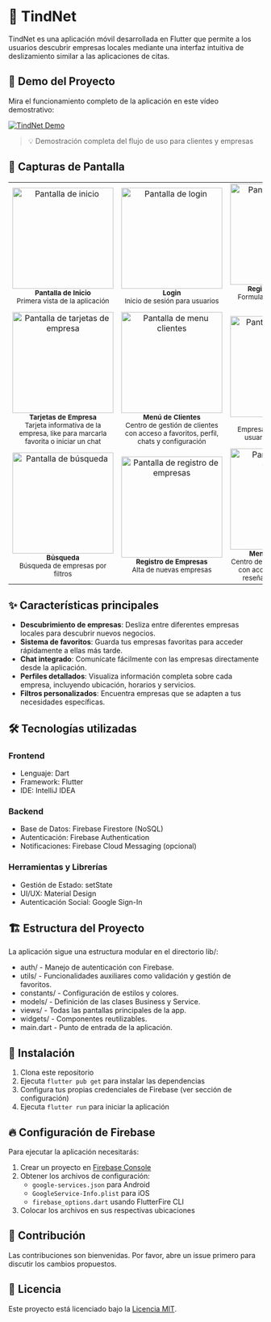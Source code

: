 # 📱 TindNet

TindNet es una aplicación móvil desarrollada en Flutter que permite a los usuarios descubrir empresas locales mediante una interfaz intuitiva de deslizamiento similar a las aplicaciones de citas.


## 🎥 Demo del Proyecto

Mira el funcionamiento completo de la aplicación en este vídeo demostrativo:

[![TindNet Demo](screenshots/thumbnail.png)](https://youtube.com/shorts/8yVEVz2IriU?feature=share "Ver Demo de TindNet")

> 💡 Demostración completa del flujo de uso para clientes y empresas

## 📱 Capturas de Pantalla

<div align="center">
  <table>
    <tr>
      <td align="center">
        <img src="screenshots/home.png" width="200" alt="Pantalla de inicio"/>
        <br>
        <sub><b>Pantalla de Inicio</b></sub>
        <br>
        <sub>Primera vista de la aplicación</sub>
      </td>
      <td align="center">
        <img src="screenshots/login.png" width="200" alt="Pantalla de login"/>
        <br>
        <sub><b>Login</b></sub>
        <br>
        <sub>Inicio de sesión para usuarios</sub>
      </td>
      <td align="center">
        <img src="screenshots/registro_clientes.png" width="200" alt="Pantalla de registro clientes"/>
        <br>
        <sub><b>Registro de Clientes</b></sub>
        <br>
        <sub>Formulario de registro para clientes</sub>
      </td>
    </tr>
    <tr>
      <td align="center">
        <img src="screenshots/card.png" width="200" alt="Pantalla de tarjetas de empresa"/>
        <br>
        <sub><b>Tarjetas de Empresa</b></sub>
        <br>
        <sub>Tarjeta informativa de la empresa, like para marcarla favorita o iniciar un chat</sub>
      </td>
      <td align="center">
        <img src="screenshots/menu_clientes.png" width="200" alt="Pantalla de menu clientes"/>
        <br>
        <sub><b>Menú de Clientes</b></sub>
        <br>
        <sub>Centro de gestión de clientes con acceso a favoritos, perfil, chats y configuración</sub>
      </td>
      <td align="center">
        <img src="screenshots/favoritos.png" width="200" alt="Pantalla de favoritos"/>
        <br>
        <sub><b>Favoritos</b></sub>
        <br>
        <sub>Empresas guardadas por el usuario como favoritas</sub>
      </td>
    </tr>
    <tr>
      <td align="center">
        <img src="screenshots/search.png" width="200" alt="Pantalla de búsqueda"/>
        <br>
        <sub><b>Búsqueda</b></sub>
        <br>
        <sub>Búsqueda de empresas por filtros</sub>
      </td>
      <td align="center">
        <img src="screenshots/registro_empresas.png" width="200" alt="Pantalla de registro de empresas"/>
        <br>
        <sub><b>Registro de Empresas</b></sub>
        <br>
        <sub>Alta de nuevas empresas</sub>
      </td>
      <td align="center">
        <img src="screenshots/menu_empresas.png" width="200" alt="Pantalla de menu empresas"/>
        <br>
        <sub><b>Menú de Empresas</b></sub>
        <br>
        <sub>Centro de gestión de empresas con acceso al perfil, chats, reseñas y configuración </sub>
      </td>
    </tr>
  </table>
</div>

## ✨ Características principales

- **Descubrimiento de empresas**: Desliza entre diferentes empresas locales para descubrir nuevos negocios.
- **Sistema de favoritos**: Guarda tus empresas favoritas para acceder rápidamente a ellas más tarde.
- **Chat integrado**: Comunícate fácilmente con las empresas directamente desde la aplicación.
- **Perfiles detallados**: Visualiza información completa sobre cada empresa, incluyendo ubicación, horarios y servicios.
- **Filtros personalizados**: Encuentra empresas que se adapten a tus necesidades específicas.

## 🛠️ Tecnologías utilizadas

### Frontend
- Lenguaje: Dart
- Framework: Flutter
- IDE: IntelliJ IDEA

### Backend
- Base de Datos: Firebase Firestore (NoSQL)
- Autenticación: Firebase Authentication
- Notificaciones: Firebase Cloud Messaging (opcional)

### Herramientas y Librerías
- Gestión de Estado: setState
- UI/UX: Material Design
- Autenticación Social: Google Sign-In

## 🏗️ Estructura del Proyecto

La aplicación sigue una estructura modular en el directorio lib/:

- auth/ - Manejo de autenticación con Firebase.
- utils/ - Funcionalidades auxiliares como validación y gestión de favoritos.
- constants/ - Configuración de estilos y colores.
- models/ - Definición de las clases Business y Service.
- views/ - Todas las pantallas principales de la app.
- widgets/ - Componentes reutilizables.
- main.dart - Punto de entrada de la aplicación.

## 📲 Instalación

1. Clona este repositorio
2. Ejecuta `flutter pub get` para instalar las dependencias
3. Configura tus propias credenciales de Firebase (ver sección de configuración)
4. Ejecuta `flutter run` para iniciar la aplicación

## 🔥 Configuración de Firebase

Para ejecutar la aplicación necesitarás:
1. Crear un proyecto en [Firebase Console](https://console.firebase.google.com/)
2. Obtener los archivos de configuración:
   - `google-services.json` para Android
   - `GoogleService-Info.plist` para iOS
   - `firebase_options.dart` usando FlutterFire CLI
3. Colocar los archivos en sus respectivas ubicaciones

## 🤝 Contribución

Las contribuciones son bienvenidas. Por favor, abre un issue primero para discutir los cambios propuestos.

## 📄 Licencia
Este proyecto está licenciado bajo la [Licencia MIT](LICENSE).

